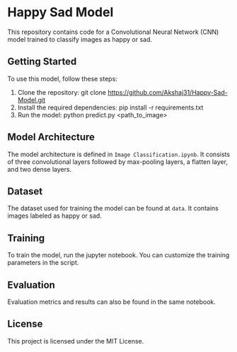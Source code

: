 # Happy Sad Model

This repository contains code for a Convolutional Neural Network (CNN) model trained to classify images as happy or sad.

## Getting Started

To use this model, follow these steps:

1. Clone the repository:
git clone https://github.com/Akshaj31/Happy-Sad-Model.git
2. Install the required dependencies: pip install -r requirements.txt
3. Run the model: python predict.py <path_to_image>

## Model Architecture

The model architecture is defined in `Image Classification.ipynb`. It consists of three convolutional layers followed by max-pooling layers, a flatten layer, and two dense layers.

## Dataset

The dataset used for training the model can be found at `data`. It contains images labeled as happy or sad.

## Training

To train the model, run the jupyter notebook. You can customize the training parameters in the script.

## Evaluation

Evaluation metrics and results can also be found in the same notebook.

## License

This project is licensed under the MIT License.
